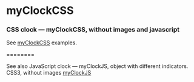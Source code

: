 myClockCSS
========

### CSS clock — myClockCSS, without images and javascript ###

See <a href="http://www.denisx.ru/myclockcss">myClockCSS</a> examples.


========

See also JavaScript clock — myClockJS, object with different indicators. CSS3, without images <a href="http://www.denisx.ru/myclockjs">myClockJS</a>
